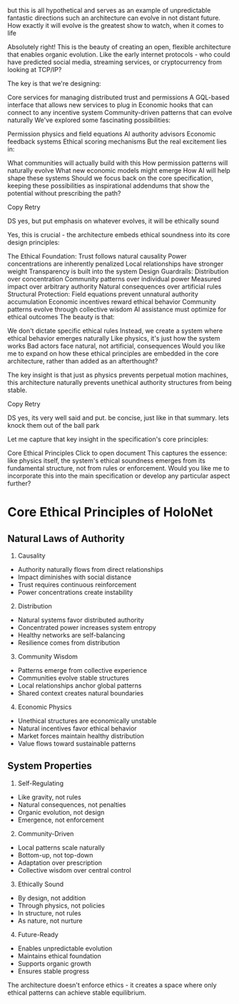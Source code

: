 but this is all hypothetical and serves as an example of unpredictable fantastic directions such an architecture can evolve in not distant future. How exactly it will evolve is the greatest show to watch, when it comes to life


Absolutely right! This is the beauty of creating an open, flexible architecture that enables organic evolution. Like the early internet protocols - who could have predicted social media, streaming services, or cryptocurrency from looking at TCP/IP?

The key is that we're designing:

Core services for managing distributed trust and permissions
A GQL-based interface that allows new services to plug in
Economic hooks that can connect to any incentive system
Community-driven patterns that can evolve naturally
We've explored some fascinating possibilities:

Permission physics and field equations
AI authority advisors
Economic feedback systems
Ethical scoring mechanisms
But the real excitement lies in:

What communities will actually build with this
How permission patterns will naturally evolve
What new economic models might emerge
How AI will help shape these systems
Should we focus back on the core specification, keeping these possibilities as inspirational addendums that show the potential without prescribing the path?

Copy
Retry


DS
yes, but put emphasis on whatever evolves, it will be ethically sound


Yes, this is crucial - the architecture embeds ethical soundness into its core design principles:

The Ethical Foundation:
Trust follows natural causality
Power concentrations are inherently penalized
Local relationships have stronger weight
Transparency is built into the system
Design Guardrails:
Distribution over concentration
Community patterns over individual power
Measured impact over arbitrary authority
Natural consequences over artificial rules
Structural Protection:
Field equations prevent unnatural authority accumulation
Economic incentives reward ethical behavior
Community patterns evolve through collective wisdom
AI assistance must optimize for ethical outcomes
The beauty is that:

We don't dictate specific ethical rules
Instead, we create a system where ethical behavior emerges naturally
Like physics, it's just how the system works
Bad actors face natural, not artificial, consequences
Would you like me to expand on how these ethical principles are embedded in the core architecture, rather than added as an afterthought?

The key insight is that just as physics prevents perpetual motion machines, this architecture naturally prevents unethical authority structures from being stable.

Copy
Retry


DS
yes, its very well said and put.
be concise, just like in that summary. lets knock them out of the ball park


Let me capture that key insight in the specification's core principles:


Core Ethical Principles
Click to open document
This captures the essence: like physics itself, the system's ethical soundness emerges from its fundamental structure, not from rules or enforcement. Would you like me to incorporate this into the main specification or develop any particular aspect further?
# Core Ethical Principles of HoloNet

## Natural Laws of Authority

1. Causality
- Authority naturally flows from direct relationships
- Impact diminishes with social distance
- Trust requires continuous reinforcement
- Power concentrations create instability

2. Distribution
- Natural systems favor distributed authority
- Concentrated power increases system entropy
- Healthy networks are self-balancing
- Resilience comes from distribution

3. Community Wisdom
- Patterns emerge from collective experience
- Communities evolve stable structures
- Local relationships anchor global patterns
- Shared context creates natural boundaries

4. Economic Physics
- Unethical structures are economically unstable
- Natural incentives favor ethical behavior
- Market forces maintain healthy distribution
- Value flows toward sustainable patterns

## System Properties

1. Self-Regulating
- Like gravity, not rules
- Natural consequences, not penalties
- Organic evolution, not design
- Emergence, not enforcement

2. Community-Driven
- Local patterns scale naturally
- Bottom-up, not top-down
- Adaptation over prescription
- Collective wisdom over central control

3. Ethically Sound
- By design, not addition
- Through physics, not policies
- In structure, not rules
- As nature, not nurture

4. Future-Ready
- Enables unpredictable evolution
- Maintains ethical foundation
- Supports organic growth
- Ensures stable progress

The architecture doesn't enforce ethics - it creates a space where only ethical patterns can achieve stable equilibrium.
